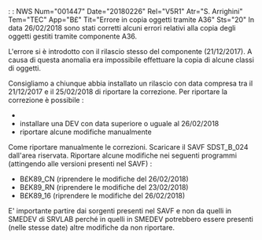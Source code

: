  :  : NWS Num="001447" Date="20180226" Rel="V5R1" Atr="S. Arrighini" Tem="TEC" App="B£" Tit="Errore in copia oggetti tramite A36" Sts="20"
In data 26/02/2018 sono stati corretti alcuni errori relativi alla copia degli oggetti gestiti tramite componente A36.

L'errore si è introdotto con il rilascio stesso del componente (21/12/2017).
A causa di questa anomalia era impossibile effettuare la copia di alcune classi di oggetti.

Consigliamo a chiunque abbia installato un rilascio con data compresa tra il 21/12/2017 e il 25/02/2018 di riportare la correzione.
Per riportare la correzione è possibile : 
<ul><li>
<li>installare una DEV con data superiore o uguale al 26/02/2018</li>
<li>riportare alcune modifiche manualmente</li></ul>

Come riportare manualmente le correzioni.
Scaricare il SAVF SDST_B_024 dall'area riservata.
Riportare alcune modifiche nei seguenti programmi (attingendo alle versioni presenti nel SAVF) : 
<ul>
<li>B£K89_CN (riprendere le modifiche del 26/02/2018)</li>
<li>B£K89_RN (riprendere le modifiche del 23/02/2018)</li>
<li>B£K89_16 (riprendere le modifiche del 26/02/2018)</li></ul>

E' importante partire dai sorgenti presenti nel SAVF e non da quelli in SMEDEV di SRVLAB perché in
quelli in SMEDEV potrebbero essere presenti (nelle stesse date) altre modifiche da non riportare.
